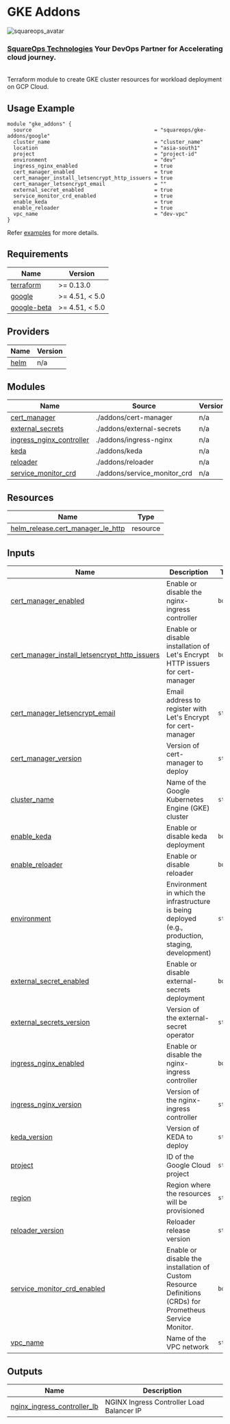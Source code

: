# GKE Addons
![squareops_avatar]

[squareops_avatar]: https://squareops.com/wp-content/uploads/2022/12/squareops-logo.png

### [SquareOps Technologies](https://squareops.com/) Your DevOps Partner for Accelerating cloud journey.
<br>
Terraform module to create GKE cluster resources for workload deployment on GCP Cloud.

## Usage Example
```hcl
module "gke_addons" {
  source                                        = "squareops/gke-addons/google"
  cluster_name                                  = "cluster_name"
  location                                      = "asia-south1"
  project                                       = "project-id"
  environment                                   = "dev"
  ingress_nginx_enabled                         = true
  cert_manager_enabled                          = true
  cert_manager_install_letsencrypt_http_issuers = true
  cert_manager_letsencrypt_email                = ""
  external_secret_enabled                       = true
  service_monitor_crd_enabled                   = true
  enable_keda                                   = true
  enable_reloader                               = true
  vpc_name                                      = "dev-vpc"
}
```
Refer [examples]() for more details.

<!-- BEGINNING OF PRE-COMMIT-TERRAFORM DOCS HOOK -->
## Requirements

| Name | Version |
|------|---------|
| <a name="requirement_terraform"></a> [terraform](#requirement\_terraform) | >= 0.13.0 |
| <a name="requirement_google"></a> [google](#requirement\_google) | >= 4.51, < 5.0 |
| <a name="requirement_google-beta"></a> [google-beta](#requirement\_google-beta) | >= 4.51, < 5.0 |

## Providers

| Name | Version |
|------|---------|
| <a name="provider_helm"></a> [helm](#provider\_helm) | n/a |

## Modules

| Name | Source | Version |
|------|--------|---------|
| <a name="module_cert_manager"></a> [cert\_manager](#module\_cert\_manager) | ./addons/cert-manager | n/a |
| <a name="module_external_secrets"></a> [external\_secrets](#module\_external\_secrets) | ./addons/external-secrets | n/a |
| <a name="module_ingress_nginx_controller"></a> [ingress\_nginx\_controller](#module\_ingress\_nginx\_controller) | ./addons/ingress-nginx | n/a |
| <a name="module_keda"></a> [keda](#module\_keda) | ./addons/keda | n/a |
| <a name="module_reloader"></a> [reloader](#module\_reloader) | ./addons/reloader | n/a |
| <a name="module_service_monitor_crd"></a> [service\_monitor\_crd](#module\_service\_monitor\_crd) | ./addons/service_monitor_crd | n/a |

## Resources

| Name | Type |
|------|------|
| [helm_release.cert_manager_le_http](https://registry.terraform.io/providers/hashicorp/helm/latest/docs/resources/release) | resource |

## Inputs

| Name | Description | Type | Default | Required |
|------|-------------|------|---------|:--------:|
| <a name="input_cert_manager_enabled"></a> [cert\_manager\_enabled](#input\_cert\_manager\_enabled) | Enable or disable the nginx-ingress controller | `bool` | `false` | no |
| <a name="input_cert_manager_install_letsencrypt_http_issuers"></a> [cert\_manager\_install\_letsencrypt\_http\_issuers](#input\_cert\_manager\_install\_letsencrypt\_http\_issuers) | Enable or disable installation of Let's Encrypt HTTP issuers for cert-manager | `bool` | `false` | no |
| <a name="input_cert_manager_letsencrypt_email"></a> [cert\_manager\_letsencrypt\_email](#input\_cert\_manager\_letsencrypt\_email) | Email address to register with Let's Encrypt for cert-manager | `string` | `""` | no |
| <a name="input_cert_manager_version"></a> [cert\_manager\_version](#input\_cert\_manager\_version) | Version of cert-manager to deploy | `string` | `"1.12.2"` | no |
| <a name="input_cluster_name"></a> [cluster\_name](#input\_cluster\_name) | Name of the Google Kubernetes Engine (GKE) cluster | `string` | n/a | yes |
| <a name="input_enable_keda"></a> [enable\_keda](#input\_enable\_keda) | Enable or disable keda deployment | `bool` | `false` | no |
| <a name="input_enable_reloader"></a> [enable\_reloader](#input\_enable\_reloader) | Enable or disable reloader | `bool` | `false` | no |
| <a name="input_environment"></a> [environment](#input\_environment) | Environment in which the infrastructure is being deployed (e.g., production, staging, development) | `string` | n/a | yes |
| <a name="input_external_secret_enabled"></a> [external\_secret\_enabled](#input\_external\_secret\_enabled) | Enable or disable external-secrets deployment | `bool` | `false` | no |
| <a name="input_external_secrets_version"></a> [external\_secrets\_version](#input\_external\_secrets\_version) | Version of the external-secret operator | `string` | `"0.8.3"` | no |
| <a name="input_ingress_nginx_enabled"></a> [ingress\_nginx\_enabled](#input\_ingress\_nginx\_enabled) | Enable or disable the nginx-ingress controller | `bool` | `false` | no |
| <a name="input_ingress_nginx_version"></a> [ingress\_nginx\_version](#input\_ingress\_nginx\_version) | Version of the nginx-ingress controller | `string` | `"4.7.0"` | no |
| <a name="input_keda_version"></a> [keda\_version](#input\_keda\_version) | Version of KEDA to deploy | `string` | `"2.10.2"` | no |
| <a name="input_project"></a> [project](#input\_project) | ID of the Google Cloud project | `string` | `""` | no |
| <a name="input_region"></a> [region](#input\_region) | Region where the resources will be provisioned | `string` | `"asia-south1"` | no |
| <a name="input_reloader_version"></a> [reloader\_version](#input\_reloader\_version) | Reloader release version | `string` | `"1.0.27"` | no |
| <a name="input_service_monitor_crd_enabled"></a> [service\_monitor\_crd\_enabled](#input\_service\_monitor\_crd\_enabled) | Enable or disable the installation of Custom Resource Definitions (CRDs) for Prometheus Service Monitor. | `bool` | `false` | no |
| <a name="input_vpc_name"></a> [vpc\_name](#input\_vpc\_name) | Name of the VPC network | `string` | `""` | no |

## Outputs

| Name | Description |
|------|-------------|
| <a name="output_nginx_ingress_controller_lb"></a> [nginx\_ingress\_controller\_lb](#output\_nginx\_ingress\_controller\_lb) | NGINX Ingress Controller Load Balancer IP |
<!-- END OF PRE-COMMIT-TERRAFORM DOCS HOOK -->
